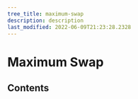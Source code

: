 ```yaml
---
tree_title: maximum-swap
description: description
last_modified: 2022-06-09T21:23:28.2328
---
```


# Maximum Swap

## Contents
